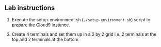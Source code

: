 ## Lab instructions

1. Execute the setup-environment.sh (`./setup-environment.sh`) script to prepare the Cloud9 instance.

2. Create 4 terminals and set them up in a 2 by 2 grid i.e. 2 terminals at the top and 2 terminals at the bottom.



